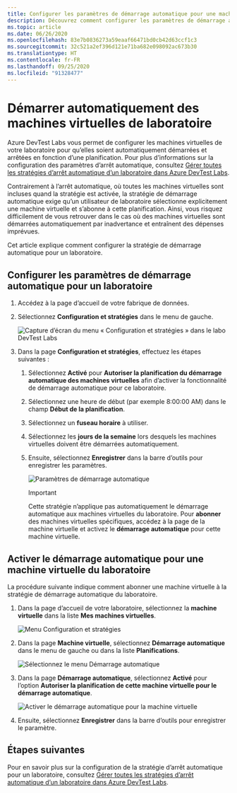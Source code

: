 ```yaml
---
title: Configurer les paramètres de démarrage automatique pour une machine virtuelle dans Azure DevTest Labs | Microsoft Docs
description: Découvrez comment configurer les paramètres de démarrage automatique pour les machines virtuelles dans un laboratoire. Ce paramètre permet aux machines virtuelles du laboratoire de démarrer automatiquement selon une planification.
ms.topic: article
ms.date: 06/26/2020
ms.openlocfilehash: 83e7b0836273a59eaaf66471bd0cb42d63ccf1c3
ms.sourcegitcommit: 32c521a2ef396d121e71ba682e098092ac673b30
ms.translationtype: HT
ms.contentlocale: fr-FR
ms.lasthandoff: 09/25/2020
ms.locfileid: "91328477"
---
```

# <a name="auto-startup-lab-virtual-machines"></a>Démarrer automatiquement des machines virtuelles de laboratoire  
Azure DevTest Labs vous permet de configurer les machines virtuelles de votre laboratoire pour qu’elles soient automatiquement démarrées et arrêtées en fonction d’une planification. Pour plus d’informations sur la configuration des paramètres d’arrêt automatique, consultez [Gérer toutes les stratégies d’arrêt automatique d’un laboratoire dans Azure DevTest Labs](devtest-lab-auto-shutdown.md). 

Contrairement à l’arrêt automatique, où toutes les machines virtuelles sont incluses quand la stratégie est activée, la stratégie de démarrage automatique exige qu’un utilisateur de laboratoire sélectionne explicitement une machine virtuelle et s’abonne à cette planification. Ainsi, vous risquez difficilement de vous retrouver dans le cas où des machines virtuelles sont démarrées automatiquement par inadvertance et entraînent des dépenses imprévues.

Cet article explique comment configurer la stratégie de démarrage automatique pour un laboratoire.

## <a name="configure-autostart-settings-for-a-lab"></a>Configurer les paramètres de démarrage automatique pour un laboratoire 
1. Accédez à la page d’accueil de votre fabrique de données. 
2. Sélectionnez **Configuration et stratégies** dans le menu de gauche. 

    ![Capture d’écran du menu « Configuration et stratégies » dans le labo DevTest Labs](./media/devtest-lab-auto-startup-vm/configuration-policies-menu.png)
3. Dans la page **Configuration et stratégies**, effectuez les étapes suivantes :
    
    1. Sélectionnez **Activé** pour **Autoriser la planification du démarrage automatique des machines virtuelles** afin d’activer la fonctionnalité de démarrage automatique pour ce laboratoire. 
    2. Sélectionnez une heure de début (par exemple 8:00:00 AM) dans le champ **Début de la planification**. 
    3. Sélectionnez un **fuseau horaire** à utiliser. 
    4. Sélectionnez les **jours de la semaine** lors desquels les machines virtuelles doivent être démarrées automatiquement. 
    5. Ensuite, sélectionnez **Enregistrer** dans la barre d’outils pour enregistrer les paramètres. 

        ![Paramètres de démarrage automatique](./media/devtest-lab-auto-startup-vm/auto-start-configuration.png)

        > [!IMPORTANT]
        > Cette stratégie n’applique pas automatiquement le démarrage automatique aux machines virtuelles du laboratoire. Pour **abonner** des machines virtuelles spécifiques, accédez à la page de la machine virtuelle et activez le **démarrage automatique** pour cette machine virtuelle.

## <a name="enable-autostart-for-a-vm-in-the-lab"></a>Activer le démarrage automatique pour une machine virtuelle du laboratoire
La procédure suivante indique comment abonner une machine virtuelle à la stratégie de démarrage automatique du laboratoire. 

1. Dans la page d’accueil de votre laboratoire, sélectionnez la **machine virtuelle** dans la liste **Mes machines virtuelles**. 

    ![Menu Configuration et stratégies](./media/devtest-lab-auto-startup-vm/select-vm.png)
2. Dans la page **Machine virtuelle**, sélectionnez **Démarrage automatique** dans le menu de gauche ou dans la liste **Planifications**. 

    ![Sélectionnez le menu Démarrage automatique](./media/devtest-lab-auto-startup-vm/select-auto-start.png)
3. Dans la page **Démarrage automatique**, sélectionnez **Activé** pour l’option **Autoriser la planification de cette machine virtuelle pour le démarrage automatique**.

    ![Activer le démarrage automatique pour la machine virtuelle](./media/devtest-lab-auto-startup-vm/auto-start-vm.png)
4. Ensuite, sélectionnez **Enregistrer** dans la barre d’outils pour enregistrer le paramètre. 


## <a name="next-steps"></a>Étapes suivantes
Pour en savoir plus sur la configuration de la stratégie d’arrêt automatique pour un laboratoire, consultez [Gérer toutes les stratégies d’arrêt automatique d’un laboratoire dans Azure DevTest Labs](devtest-lab-auto-shutdown.md).
